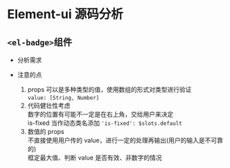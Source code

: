 # Element-ui 源码分析  

## `<el-badge>`组件  

- 分析需求  

- 注意的点  
  1. props 可以是多种类型的值，使用数组的形式对类型进行验证  
     `value: [String, Number]`  
  2. 代码健壮性考虑  
     数字的位置有可能不一定是在右上角，交给用户来决定  
     is-fixed 当作动态类名添加 `'is-fixed': $slots.default`  
  3. 数值的 props  
     不直接使用用户传的 value，进行一定的处理再输出(用户的输入是不可靠的)  
     框定最大值、判断 value 是否有效、非数字的情况  